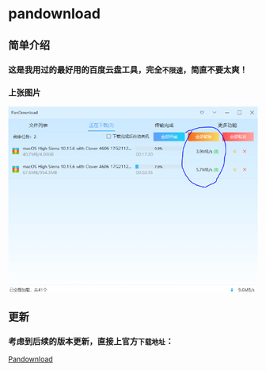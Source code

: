 # pandownload
## 简单介绍
### 这是我用过的最好用的百度云盘工具，完全`不限速`，简直不要太爽！<br>
### 上张图片<br>
![pan](picture/pan0.PNG)
## 更新
### 考虑到后续的版本更新，直接上官方`下载地址`：<br>
[Pandownload](http://pandownload.com/ "尽情享受")
